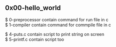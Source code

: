 ## 0x00-hello_world

$ 0-preprocessor contain command for run file in c <br>
$ 1-compiler contain command for commpile file in c <br>

$ 4-puts.c contain script to print string on screen <br>
$ 5-printf.c contain script too <br>
